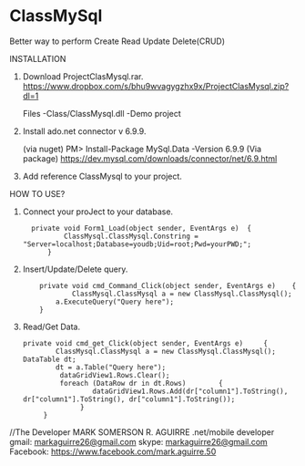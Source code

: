 # ClassMySql
Better way to perform Create Read Update Delete(CRUD)

INSTALLATION

1. Download ProjectClasMysql.rar.
    https://www.dropbox.com/s/bhu9wvagygzhx9x/ProjectClasMysql.zip?dl=1
    
    Files
    -Class/ClassMysql.dll
    -Demo project
    
2. Install ado.net connector v 6.9.9.

   (via nuget)
     PM> Install-Package MySql.Data -Version 6.9.9
   (Via package)
     https://dev.mysql.com/downloads/connector/net/6.9.html
     
3. Add reference ClassMysql to your project.

HOW TO USE?

1. Connect your proJect to your database.

   		 private void Form1_Load(object sender, EventArgs e)  {
          	 	 ClassMysql.ClassMysql.Constring = "Server=localhost;Database=youdb;Uid=root;Pwd=yourPWD;";           
       		 }

2.  Insert/Update/Delete query.
    
      	  	private void cmd_Command_Click(object sender, EventArgs e)    {
            		ClassMysql.ClassMysql a = new ClassMysql.ClassMysql();
           	 	a.ExecuteQuery("Query here");
        	}

3.  Read/Get Data.

		private void cmd_get_Click(object sender, EventArgs e)     {
          	  	ClassMysql.ClassMysql a = new ClassMysql.ClassMysql(); DataTable dt;
          	  	dt = a.Table("Query here");
          		 dataGridView1.Rows.Clear();
          		 foreach (DataRow dr in dt.Rows)    	{
              			 dataGridView1.Rows.Add(dr["column1"].ToString(), dr["column1"].ToString(), dr["column1"].ToString());
     	    		  }
        	 }
	 
//The Developer
MARK SOMERSON R. AGUIRRE
.net/mobile developer
gmail: markaguirre26@gmail.com
skype: markaguirre26@gmail.com
Facebook: https://www.facebook.com/mark.aguirre.50

